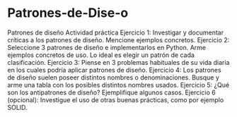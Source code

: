 # Patrones-de-Dise-o
Patrones de diseño
Actividad práctica
Ejercicio 1:
Investigar y documentar críticas a los patrones de diseño. Mencione ejemplos concretos.
Ejercicio 2:
Seleccione 3 patrones de diseño e implementarlos en Python. Arme ejemplos concretos de uso. Lo ideal es
elegir un patrón de cada clasificación.
Ejercicio 3:
Piense en 3 problemas habituales de su vida diaria en los cuales podría aplicar patrones de diseño.
Ejercicio 4:
Los patrones de diseño suelen poseer distintos nombres o denominaciones. Busque y arme una tabla con
los posibles distintos nombres usados.
Ejercicio 5:
¿Qué son los antipatrones de diseño? Ejemplifique algunos casos.
Ejercicio 6 (opcional):
Investigue el uso de otras buenas prácticas, como por ejemplo SOLID.

